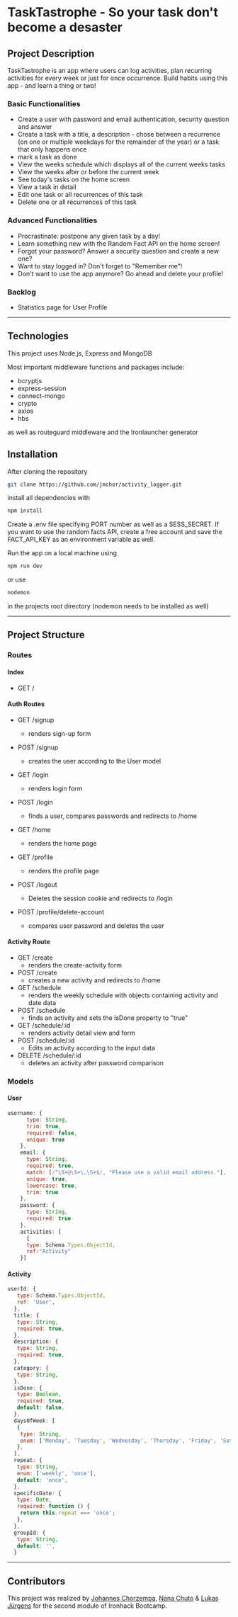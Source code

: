 # TaskTastrophe - So your task don't become a desaster

## Project Description

TaskTastrophe is an app where users can log activities, plan recurring activities for every week or just for once occurrence. Build habits using this app - and learn a thing or two!

### Basic Functionalities

- Create a user with password and email authentication, security question and answer
- Create a task with a title, a description - chose between a recurrence (on one or multiple weekdays for the remainder of the year) or a task that only happens once
- mark a task as done
- View the weeks schedule which displays all of the current weeks tasks
- View the weeks after or before the current week
- See today's tasks on the home screen
- View a task in detail
- Edit one task or all recurrences of this task
- Delete one or all recurrences of this task

### Advanced Functionalities

- Procrastinate: postpone any given task by a day!
- Learn something new with the Random Fact API on the home screen!
- Forgot your password? Answer a security question and create a new one?
- Want to stay logged in? Don't forget to "Remember me"!
- Don't want to use the app anymore? Go ahead and delete your profile!

### Backlog

- Statistics page for User Profile

---

## Technologies

This project uses Node.js, Express and MongoDB

Most important middleware functions and packages include:

- bcryptjs
- express-session
- connect-mongo
- crypto
- axios
- hbs

as well as routeguard middleware and the Ironlauncher generator

## Installation

After cloning the repository

```bash
git clone https://github.com/jmchor/activity_logger.git
```

install all dependencies with

```bash
npm install
```

Create a .env file specifying PORT number as well as a SESS_SECRET. If you want to use the random facts API, create a free account and save the FACT_API_KEY as an environment variable as well.

Run the app on a local machine using

```bash
npm run dev
```

or use

```bash
nodemon
```

in the projects root directory (nodemon needs to be installed as well)

---

## Project Structure

### Routes

#### Index

- GET /

#### Auth Routes

- GET /signup
     - renders sign-up form
- POST /signup
     - creates the user according to the User model
- GET /login
     - renders login form
- POST /login
     - finds a user, compares passwords and redirects to /home
- GET /home
     - renders the home page
- GET /profile

     - renders the profile page

- POST /logout
     - Deletes the session cookie and redirects to /login
- POST /profile/delete-account
     - compares user password and deletes the user

#### Activity Route

- GET /create
     - renders the create-activity form
- POST /create
     - creates a new activity and redirects to /home
- GET /schedule
     - renders the weekly schedule with objects containing activity and date data
- POST /schedule
     - finds an activity and sets the isDone property to "true"
- GET /schedule/:id
     - renders activity detail view and form
- POST /schedule/:id
     - Edits an activity according to the input data
- DELETE /schedule/:id
     - deletes an activity after password comparison

### Models

#### User

```javascript
username: {
      type: String,
      trim: true,
      required: false,
      unique: true
    },
    email: {
      type: String,
      required: true,
      match: [/^\S+@\S+\.\S+$/, "Please use a valid email address."],
      unique: true,
      lowercase: true,
      trim: true
    },
    password: {
      type: String,
      required: true
    },
    activities: [
      {
      type: Schema.Types.ObjectId,
      ref:"Activity"
    }]
```

#### Activity

```javascript
userId: {
   type: Schema.Types.ObjectId,
   ref: 'User',
  },
  title: {
   type: String,
   required: true,
  },
  description: {
   type: String,
   required: true,
  },
  category: {
   type: String,
  },
  isDone: {
   type: Boolean,
   required: true,
   default: false,
  },
  daysOfWeek: [
   {
    type: String,
    enum: ['Monday', 'Tuesday', 'Wednesday', 'Thursday', 'Friday', 'Saturday', 'Sunday'],
   },
  ],
  repeat: {
   type: String,
   enum: ['weekly', 'once'],
   default: 'once',
  },
  specificDate: {
   type: Date,
   required: function () {
    return this.repeat === 'once';
   },
  },
  groupId: {
   type: String,
   default: '',
  }
```

---

## Contributors

This project was realized by [Johannes Chorzempa](https://github.com/jmchor), [Nana Chuto](https://github.com/nncht) & [Lukas Jürgens](https://github.com/lukasmerlin) for the second module of Ironhack Bootcamp.
